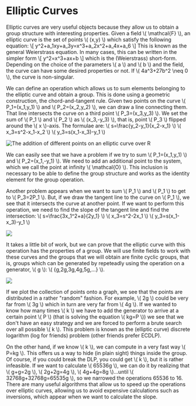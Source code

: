 # Elliptic Curves

Elliptic curves are very useful objects because they allow us to obtain a group structure with interesting properties. Given a field \\( \mathcal{F} \\), an elliptic curve is the set of points \\( (x,y) \\) which satisfy the following equation: \\[ y^2+a_1xy+a_3y=x^3+a_2x^2+a_4x+a_6 \\]  This is known as the general Weierstrass equation. In many cases, this can be written in the simpler form \\[ y^2=x^3+ax+b \\]  which is the (Weierstrass) short-form. Depending on the choice of the parameters \\( a \\) and \\( b \\) and the field, the curve can have some desired properties or not. If \\( 4a^3+27b^2 \neq 0 \\), the curve is non-singular.

We can define an operation which allows us to sum elements belonging to the elliptic curve and obtain a group. This is done using a geometric construction, the chord-and-tangent rule. Given two points on the curve \\( P_1=(x_1,y_1) \\) and \\( P_2=(x_2,y_2) \\), we can draw a line connecting them. That line intersects the curve on a third point \\( P_3=(x_3,y_3) \\). We set the sum of \\( P_1 \\) and \\( P_2 \\) as \\( (x_3,-y_3) \\), that is, point \\( P_3 \\) flipped around the \\( x \\)-axis. The formulae are:
\\( s=\frac{y_2-y_1}{x_2-x_1} \\)
\\( x_3=s^2-x_1-x_2 \\)
\\( y_3=s(x_1-x_3)-y_1 \\)

![The addition of different points on an elliptic curve over R](https://i.imgur.com/6QGoX43.jpg)


We can easily see that we have a problem if we try to sum \\( P_1=(x_1,y_1) \\) and \\( P_2=(x_1,-y_1) \\). We need to add an additional point to the system, which we call the point at infinity \\( \mathcal{O} \\). This inclusion is necessary to be able to define the group structure and works as the identity element for the group operation. 

Another problem appears when we want to sum \\( P_1 \\) and \\( P_1 \\) to get to \\( P_3=2P_1 \\). But, if we draw the tangent line to the curve on \\( P_1 \\), we see that it intersects the curve at another point. If we want to perform this operation, we need to find the slope of the tangent line and find the intersection:
\\( s=\frac{3x_1^2+a}{2y_1} \\)
\\( x_3=s^2-2x_1 \\)
\\( y_3=s(x_1-x_3)-y_1 \\)

![](https://i.imgur.com/HYyk6dP.jpg)

It takes a little bit of work, but we can prove that the elliptic curve with this operation has the properties of a group. We will use finite fields to work with these curves and the groups that we will obtain are finite cyclic groups, that is, groups which can be generated by repeteadly using the operation on a generator, \\( g \\): \\( \{g,2g,3g,4g,5g,...\} \\).

![](https://i.imgur.com/0lW4bw3.jpg)


If we plot the collection of points onto a graph, we see that the points are distributed in a rather "random" fashion. For example, \\( 2g \\) could be very far from \\( 3g \\) which in turn are very far from \\( 4g \\). If we wanted to know how many times \\( k \\) we have to add the generator to arrive at a certain point \\( P \\) (that is solving the equation \\( kg=P \\)) we see that we don't have an easy strategy and we are forced to perform a brute search over all possible \\( k \\). This problem is known as the (elliptic curve) discrete logarithm (log for friends) problem (other friends prefer ECDLP).

On the other hand, if we know \\( k \\), we can compute in a very fast way \\( P=kg \\). This offers us a way to hide (in plain sight) things inside the group. Of course, if you could break the DLP, you could get \\( k \\), but it is rather infeasible. If we want to calculate \\( 65536g \\), we can do it by realizing that \\( g+g=2g \\), \\( 2g+2g=4g \\), \\( 4g+4g=8g \\)...until \\( 32768g+32768g=65535g \\), so we narrowed the operations 65536 to 16. There are many useful algorithms that allow us to speed up the operations over elliptic curves, allowing us to avoid expensive calculations such as inversions, which appear when we want to calculate the slope. 
